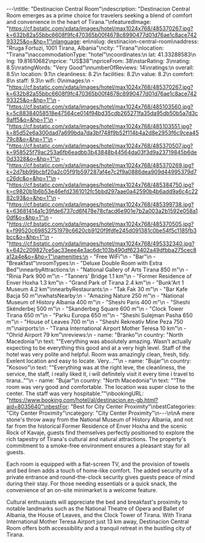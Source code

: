 ---\ntitle: "Destinacion Central Room"\ndescription: "Destinacion Central Room emerges as a prime choice for travelers seeking a blend of comfort and convenience in the heart of Tirana."\nfeaturedImage: "https://cf.bstatic.com/xdata/images/hotel/max1024x768/485370267.jpg?k=632b82a55bbc6608f9fc470365b00f4678c8990477d01d76ae1c8ace74293325&o=&hp=1"\nlanguage: en\nslug: destinacion-central-room\naddress: "Rruga Fortuzi, 1001 Tirana, Albania"\ncity: "Tirana"\nlocation: "Tirana"\naccommodationType: "hotel"\ncoordinates:\n  lat: 41.33288583\n  lng: 19.81610682\nprice: "US$38"\npriceFrom: 38\nstarRating: 3\nrating: 8.5\nratingWords: "Very Good"\nnumberOfReviews: 14\nratings:\n  overall: 8.5\n  location: 9.1\n  cleanliness: 8.2\n  facilities: 8.2\n  value: 8.2\n  comfort: 8\n  staff: 9.3\n  wifi: 0\nimages:\n  - "https://cf.bstatic.com/xdata/images/hotel/max1024x768/485370267.jpg?k=632b82a55bbc6608f9fc470365b00f4678c8990477d01d76ae1c8ace74293325&o=&hp=1"\n  - "https://cf.bstatic.com/xdata/images/hotel/max1024x768/485103560.jpg?k=5c88384058518e47564ce014f94bd35cdb265271fa35da95db50b5a7d3c9aff5&o=&hp=1"\n  - "https://cf.bstatic.com/xdata/images/hotel/max1024x768/485103551.jpg?k=85d52e6a300dad7a699bda7da3bf748f9b52f114b4a2d8e2953f6c9cea4579c8&o=&hp=1"\n  - "https://cf.bstatic.com/xdata/images/hotel/max1024x768/485370507.jpg?k=958525f79ac253a6fb6eadbb3b43848b44564da03f3d9a23719845b6de0d3328&o=&hp=1"\n  - "https://cf.bstatic.com/xdata/images/hotel/max1024x768/485370269.jpg?k=2d7bb99bcbf20a2c05f91b597287af4e7c2f9a0886dea909d44995379d7c26dc&o=&hp=1"\n  - "https://cf.bstatic.com/xdata/images/hotel/max1024x768/485384750.jpg?k=c9820b1b6b53e46efd2361012fc5bbd297aae0a42590b4b6add9a6c4c2282c93&o=&hp=1"\n  - "https://cf.bstatic.com/xdata/images/hotel/max1024x768/485399738.jpg?k=63681414a1c39fde6737cd6f478e78cfacd6e901e7b2a003a2b1592e058a10df&o=&hp=1"\n  - "https://cf.bstatic.com/xdata/images/hotel/max1024x768/485370505.jpg?k=f99520c69852751979c6620cb9120f9fdfe245d091381c0be54f5c1185fb3bcc&o=&hp=1"\n  - "https://cf.bstatic.com/xdata/images/hotel/max1024x768/495332340.jpg?k=642c209827ce5ac33eee4e3ac6dc103b490df623402a49dfbba275cec8a12a4e&o=&hp=1"\namenities:\n  - "Free WiFi"\n  - "Bar"\n  - "Breakfast"\nroomTypes:\n  - "Deluxe Double Room with Extra Bed"\nnearbyAttractions:\n  - "National Gallery of Arts Tirana 850 m"\n  - "Rinia Park 900 m"\n  - "Tanners' Bridge 1.1 km"\n  - "Former Residence of Enver Hoxha 1.3 km"\n  - "Grand Park of Tirana 2.4 km"\n  - "Bunk'Art 1 Museum 4.2 km"\nnearbyRestaurants:\n  - "Tak Fak 30 m"\n  - "Bar Kafe Bacja 50 m"\nwhatsNearby:\n  - "Amazing Nature 250 m"\n  - "National Museum of History Albania 400 m"\n  - "Sheshi Paris 400 m"\n  - "Sheshi Skënderbej 500 m"\n  - "Skanderbeg Square 600 m"\n  - "Clock Tower Tirana 650 m"\n  - "Parku Europa 650 m"\n  - "Sheshi Sulejman Pasha 650 m"\n  - "House of Leaves 700 m"\n  - "Sheshi Rekreativ Mine Peza 750 m"\nairports:\n  - "Tirana International Airport Mother Teresa 10 km"\n  - "Ohrid Airport 79 km"\nreviews:\n  - name: "Branko"\n    country: "North Macedonia"\n    text: "“Everything was absolutely amazing. Wasn’t actually expecting to be everything this good and at a very high level. Staff of the hotel was very polite and helpful. Room was amazingly clean, fresh, tidy. Exelent location and easy to locate. Very...”"\n  - name: "Bujar"\n    country: "Kosovo"\n    text: "“Everything was at the right leve, the cleanliness, the service, the staff, i really liked it, i will definitely visit it every time i travel to tirana..”"\n  - name: "Bujar"\n    country: "North Macedonia"\n    text: "“The room was very good and comfortable. The location was super close to the center. The staff was very hospitable.”"\nbookingURL: "https://www.booking.com/hotel/al/destinacion.en-gb.html?aid=8035640"\nbestFor: "Best for City Center Proximity"\nbestCategories: "City Center Proximity"\ncategory: "City Center Proximity"\n---\n\nA mere stone's throw away from the National Museum of History Albania, and not far from the historical Former Residence of Enver Hoxha and the scenic Rock of Kavaje, guests find themselves perfectly positioned to explore the rich tapestry of Tirana's cultural and natural attractions. The property's commitment to a smoke-free environment ensures a pleasant stay for all guests.

Each room is equipped with a flat-screen TV, and the provision of towels and bed linen adds a touch of home-like comfort. The added security of a private entrance and round-the-clock security gives guests peace of mind during their stay. For those needing essentials or a quick snack, the convenience of an on-site minimarket is a welcome feature.

Cultural enthusiasts will appreciate the bed and breakfast's proximity to notable landmarks such as the National Theatre of Opera and Ballet of Albania, the House of Leaves, and the Clock Tower of Tirana. With Tirana International Mother Teresa Airport just 13 km away, Destinacion Central Room offers both accessibility and a tranquil retreat in the bustling city of Tirana.